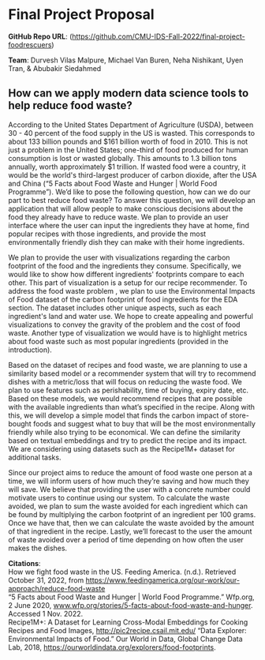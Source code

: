 # Final Project Proposal

**GitHub Repo URL**: (https://github.com/CMU-IDS-Fall-2022/final-project-foodrescuers)

**Team**: Durvesh Vilas Malpure, Michael Van Buren, Neha Nishikant, Uyen Tran, & Abubakir Siedahmed

## How can we apply modern data science tools to help reduce food waste?

According to the United States Department of Agriculture (USDA), between 30 - 40 percent of the food supply in the US is wasted. This corresponds to about 133 billion pounds and $161 billion worth of food in 2010. This is not just a problem in the United States; one-third of food produced for human consumption is lost or wasted globally. This amounts to 1.3 billion tons annually, worth approximately $1 trillion. If wasted food were a country, it would be the world's third-largest producer of carbon dioxide, after the USA and China (“5 Facts about Food Waste and Hunger | World Food Programme”). We’d like to pose the following question, how can we do our part to best reduce food waste? To answer this question, we will develop an application that will allow people to make conscious decisions about the food they already have to reduce waste. We plan to provide an user interface where the user can input the ingredients they have at home, find popular recipes with those ingredients, and provide the most environmentally friendly dish they can make with their home ingredients. 

We plan to provide the user with visualizations regarding the carbon footprint of the food and the ingredients they consume. Specifically, we would like to show how different ingredients' footprints compare to each other. This part of visualization is a setup for our recipe recommender. To address the food waste problem , we plan to use the Environmental Impacts of Food dataset of the carbon footprint of food ingredients for the EDA section. The dataset includes other unique aspects, such as each ingredient's land and water use. We hope to create appealing and powerful visualizations to convey the gravity of the problem and the cost of food waste. Another type of visualization we would have is to highlight metrics about food waste such as most popular ingredients (provided in the introduction).

Based on the dataset of recipes and food waste, we are planning to use a similarity based model or a recommender system that will try to recommend dishes with a metric/loss that will focus on reducing the waste food. We plan to use features such as perishability, time of buying, expiry date, etc. Based on these models, we would recommend recipes that are possible with the available ingredients than what’s specified in the recipe. Along with this, we will develop a simple model that finds the carbon impact of store-bought foods and suggest what to buy that will be the most environmentally friendly while also trying to be economical. We can define the similarity based on textual embeddings and try to predict the recipe and its impact. We are considering using datasets such as the Recipe1M+ dataset for additional tasks.

Since our project aims to reduce the amount of food waste one person at a time, we will inform users of how much they’re saving and how much they will save. We believe that providing the user with a concrete number could motivate users to continue using our system. To calculate the waste avoided, we plan to sum the waste avoided for each ingredient which can be found by multiplying the carbon footprint of an ingredient per 100 grams. Once we have that, then we can calculate the waste avoided by the amount of that ingredient in the recipe. Lastly, we’ll forecast to the user the amount of waste avoided over a period of time depending on how often the user makes the dishes.


**Citations**: \
How we fight food waste in the US. Feeding America. (n.d.). Retrieved October 31, 2022, from https://www.feedingamerica.org/our-work/our-approach/reduce-food-waste \
“5 Facts about Food Waste and Hunger | World Food Programme.” Wfp.org, 2 June 2020, www.wfp.org/stories/5-facts-about-food-waste-and-hunger. Accessed 1 Nov. 2022. \
Recipe1M+: A Dataset for Learning Cross-Modal Embeddings for Cooking Recipes and Food Images, http://pic2recipe.csail.mit.edu/
“Data Explorer: Environmental Impacts of Food.” Our World in Data, Global Change Data Lab, 2018, https://ourworldindata.org/explorers/food-footprints. 

